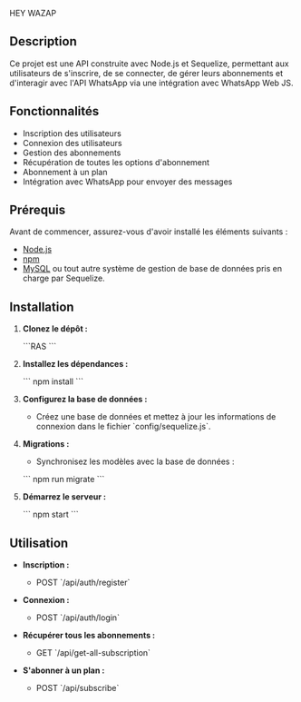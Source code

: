 HEY WAZAP

## Description

Ce projet est une API construite avec Node.js et Sequelize, permettant aux utilisateurs de s'inscrire, de se connecter, de gérer leurs abonnements et d'interagir avec l'API WhatsApp via une intégration avec WhatsApp Web JS.

## Fonctionnalités

- Inscription des utilisateurs
- Connexion des utilisateurs
- Gestion des abonnements
- Récupération de toutes les options d'abonnement
- Abonnement à un plan
- Intégration avec WhatsApp pour envoyer des messages

## Prérequis

Avant de commencer, assurez-vous d'avoir installé les éléments suivants :

- [Node.js](https://nodejs.org/)
- [npm](https://www.npmjs.com/)
- [MySQL](https://www.mysql.com/) ou tout autre système de gestion de base de données pris en charge par Sequelize.

## Installation

1. **Clonez le dépôt :**

   \`\`\`RAS
   \`\`\`

2. **Installez les dépendances :**

   \`\`\`
   npm install
   \`\`\`

3. **Configurez la base de données :**
   - Créez une base de données et mettez à jour les informations de connexion dans le fichier \`config/sequelize.js\`.

4. **Migrations :**
   - Synchronisez les modèles avec la base de données :

   \`\`\`
   npm run migrate
   \`\`\`

5. **Démarrez le serveur :**

   \`\`\`
   npm start
   \`\`\`

## Utilisation

- **Inscription :**
  - POST \`/api/auth/register\`
  
- **Connexion :**
  - POST \`/api/auth/login\`

- **Récupérer tous les abonnements :**
  - GET \`/api/get-all-subscription\`

- **S'abonner à un plan :**
  - POST \`/api/subscribe\`
